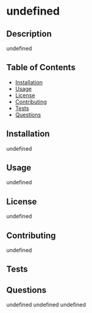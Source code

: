
# undefined 


  
## Description
undefined 

## Table of Contents
 
- [Installation](#Installation) 
- [Usage](#Usage)
- [License](#License)
- [Contributing](#Contributing)
- [Tests](#Tests) 
- [Questions](#Questions)

## Installation
  undefined 

## Usage
  undefined 

## License
  undefined 

## Contributing
  undefined 

## Tests

## Questions
  undefined 
  undefined
  undefined 
  
  
